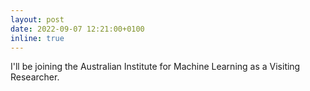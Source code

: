 ```yaml
---
layout: post
date: 2022-09-07 12:21:00+0100
inline: true
---
```


I'll be joining the Australian Institute for Machine Learning as a Visiting Researcher.

